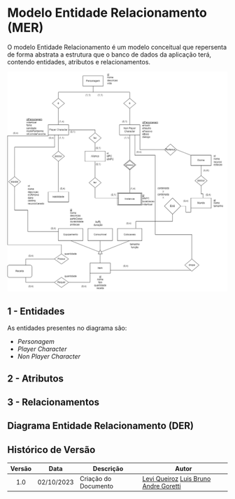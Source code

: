 # Modelo Entidade Relacionamento (MER)

O modelo Entidade Relacionamento é um modelo conceitual que repersenta de forma abstrata a estrutura que o banco de dados da aplicação terá, contendo entidades, atributos e relacionamentos.

<div align="center">
  <img src="../assets/diagrama-entidade.png" aly="Diagrama Entidade" style="width: 700px">
</div>

## 1 - Entidades

As entidades presentes no diagrama são:

 - *Personagem*
 - *Player Character*
 - *Non Player Character*

## 2 - Atributos

## 3 - Relacionamentos

## Diagrama Entidade Relacionamento (DER)

## Histórico de Versão

| Versão | Data | Descrição | Autor |
| :-----: | :------: | ------- | -------- |
| 1.0 | 02/10/2023 | Criação do Documento | [Levi Queiroz](https://github.com/LeviQ27) [Luis Bruno](https://github.com/lbrunofidelis) [Andre Goretti](https://github.com/AGoretti) |